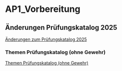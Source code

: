 # AP1_Vorbereitung

## Änderungen Prüfungskatalog 2025
[Änderungen zum Prüfungskatalog 2025](ressource\markdowns\Aenderungen_zu_2025.md)


### Themen Prüfungskatalog (ohne Gewehr)
[Themen Prüfungskatalog (ohne Gewehr)](ressource\markdowns\IHK-AP1.md)